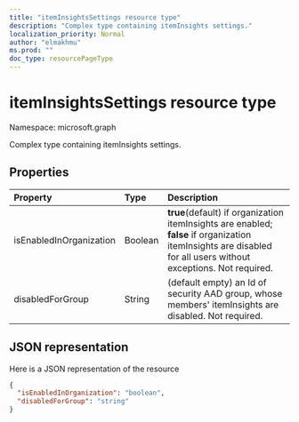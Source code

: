 ```yaml
---
title: "itemInsightsSettings resource type"
description: "Complex type containing itemInsights settings."
localization_priority: Normal
author: "elmakhmu"
ms.prod: ""
doc_type: resourcePageType
---
```


# itemInsightsSettings resource type

Namespace: microsoft.graph

Complex type containing itemInsights settings.

## Properties
| Property   | Type|Description|
|:---------------|:--------|:----------|
|isEnabledInOrganization|Boolean| **true**(default) if organization itemInsights are enabled; **false** if organization itemInsights are disabled for all users without exceptions. Not required.|
|disabledForGroup|String|(default empty) an Id of security AAD group, whose members' itemInsights are disabled. Not required.|

## JSON representation

Here is a JSON representation of the resource


```json
{
  "isEnabledInOrganization": "boolean",
  "disabledForGroup": "string"
}
```

